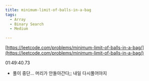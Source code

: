 ```yaml
---
title: minimum-limit-of-balls-in-a-bag
tags:
  - Array
  - Binary Search
  - Medium

---
```

[https://leetcode.com/problems/minimum-limit-of-balls-in-a-bag/](https://leetcode.com/problems/minimum-limit-of-balls-in-a-bag/)

<!--more-->

01:49:40.73
- 풀이 중단... 머리가 안돌아간다;; 내일 다시풀어야지
